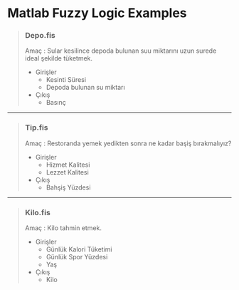 # Matlab Fuzzy Logic Examples
> ### Depo.fis
> Amaç : Sular kesilince depoda bulunan suu miktarını uzun surede ideal şekilde tüketmek.
> * Girişler
>   * Kesinti Süresi
>   * Depoda bulunan su miktarı
> * Çıkış
>   * Basınç

---

> ### Tip.fis
> Amaç : Restoranda yemek yedikten sonra ne kadar başiş bırakmalıyız?
> * Girişler
>   * Hizmet Kalitesi
>   * Lezzet Kalitesi
> * Çıkış
>   * Bahşiş Yüzdesi

---

> ### Kilo.fis
> Amaç : Kilo tahmin etmek.
> * Girişler
>   * Günlük Kalori Tüketimi
>   * Günlük Spor Yüzdesi
>   * Yaş
> * Çıkış
>   * Kilo
